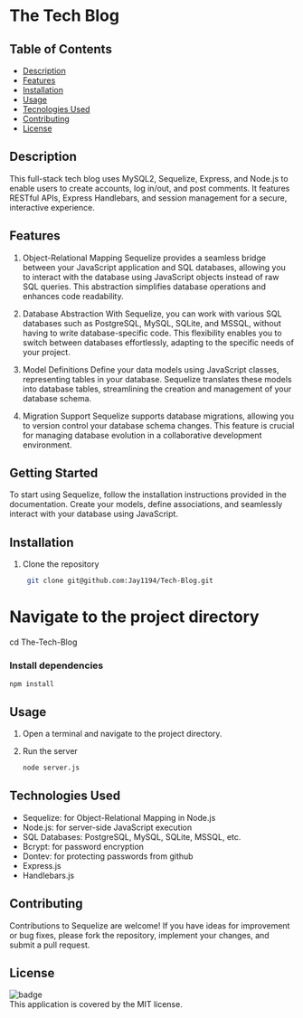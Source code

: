 # The Tech Blog

## Table of Contents

  - [Description](#description)
  - [Features](#features)
  - [Installation](#installation)
  - [Usage](#usage)
  - [Tecnologies Used](#technologies-used)
  - [Contributing](#contributing)
  - [License](#license)

## Description

This full-stack tech blog uses MySQL2, Sequelize, Express, and Node.js to enable users to create accounts, log in/out, and post comments. It features RESTful APIs, Express Handlebars, and session management for a secure, interactive experience.

## Features

1. Object-Relational Mapping
Sequelize provides a seamless bridge between your JavaScript application and SQL databases, allowing you to interact with the database using JavaScript objects instead of raw SQL queries. This abstraction simplifies database operations and enhances code readability.

2. Database Abstraction
With Sequelize, you can work with various SQL databases such as PostgreSQL, MySQL, SQLite, and MSSQL, without having to write database-specific code. This flexibility enables you to switch between databases effortlessly, adapting to the specific needs of your project.

3. Model Definitions
Define your data models using JavaScript classes, representing tables in your database. Sequelize translates these models into database tables, streamlining the creation and management of your database schema.

4. Migration Support
Sequelize supports database migrations, allowing you to version control your database schema changes. This feature is crucial for managing database evolution in a collaborative development environment.

## Getting Started
To start using Sequelize, follow the installation instructions provided in the documentation. Create your models, define associations, and seamlessly interact with your database using JavaScript.

## Installation

1. Clone the repository
   
   ```bash
    git clone git@github.com:Jay1194/Tech-Blog.git

 # Navigate to the project directory
   cd The-Tech-Blog
   
### Install dependencies
    npm install

## Usage
1. Open a terminal and navigate to the project directory.
2. Run the server
   
   ```bash
   node server.js

## Technologies Used
- Sequelize: for Object-Relational Mapping in Node.js
- Node.js: for server-side JavaScript execution
- SQL Databases: PostgreSQL, MySQL, SQLite, MSSQL, etc.
- Bcrypt: for password encryption
- Dontev: for protecting passwords from github
- Express.js
- Handlebars.js
  
## Contributing
Contributions to Sequelize are welcome! If you have ideas for improvement or bug fixes, please fork the repository, implement your changes, and submit a pull request.

## License
![badge](https://img.shields.io/badge/license-MIT-brightgreen)
<br />
This application is covered by the MIT license. 
